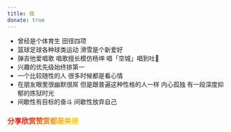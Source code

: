 ```yaml
---
title: 我
donate: true
---
```


- 曾经是个体育生 田径四项
- 篮球足球各种球类运动 滑雪是个新爱好
- 弹吉他爱唱歌 唱歌擅长模仿杨坤 唱「空城」唱到吐🤢
- 兴趣的优先级始终排第一
- 一个比较随性的人 很多时候都是看心情
- 在朋友眼里很幽默很屌 但是跟普遍这种性格的人一样 内心孤独 有一段深度抑郁的炼狱时光
- 间歇性有目标的奋斗 间歇性放弃自己


<!-- <i class="fa fa-github"></i> github: [CoolB](https://github.com/DaDiaoShuai) -->
<h3 class="ab-donate">分享欣赏赞赏都是美德</h3>

<style>
    .ab-donate {
        font-family: "Dressedless Three",Lato,Roboto,'Helvetica Neue',Arial,Helvetica,sans-serif;
        -webkit-mask-image: linear-gradient(to right, red, orange, yellow, green, cyan, blue, purple);
        background-image: linear-gradient(to right, red, orange, yellow, green, blue, orange, red, orange, yellow, green, yellow, orange, red);
        -webkit-background-clip: text;
        -webkit-text-fill-color: transparent;
        -webkit-background-size: 200% 100%;
        animation: bgp 5s infinite linear;
    }

    @keyframes bgp {
        0% {
            background-position: 0 0;
        }
        100% {
            background-position: -100% 0;
        }
    }
</style>